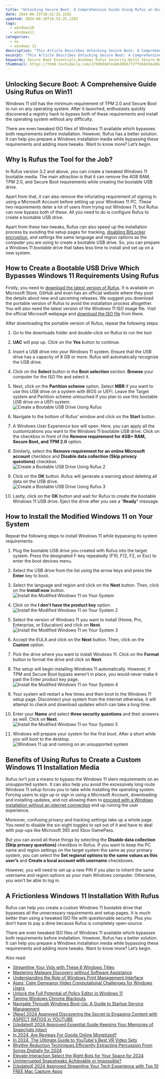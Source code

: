 ```yaml
---
title: "Unlocking Secure Boot: A Comprehensive Guide Using Rufus on Win11"
date: 2024-06-25T16:52:25.228Z
updated: 2024-06-26T16:52:25.228Z
tags:
  - windows10
  - windows11
categories:
  - os
  - windows 11
description: "This Article Describes Unlocking Secure Boot: A Comprehensive Guide Using Rufus on Win11"
excerpt: "This Article Describes Unlocking Secure Boot: A Comprehensive Guide Using Rufus on Win11"
keywords: Secure Boot Essentials,Windows Rufus Security,Win11 Secure Boots,Rufus Create UEFI,Boot Manager Guide,Secure Boot Tools,Easy UEFI Setup
thumbnail: https://thmb.techidaily.com/270d60dd7eabb30b6772ffb66d3ea0dacdceb278836c3c88e9ce1c38fad2ba00.jpg
---
```


## Unlocking Secure Boot: A Comprehensive Guide Using Rufus on Win11

 Windows 11 still has the minimum requirement of TPM 2.0 and Secure Boot to run on any operating system. After it launched, enthusiasts quickly discovered a registry hack to bypass both of these requirements and install the operating system without any difficulty.

 There are even tweaked ISO files of Windows 11 available which bypasses both requirements before installation. However, Rufus has a better solution. It can help you prepare a Windows installation media while bypassing these requirements and adding more tweaks. Want to know more? Let’s begin.

## Why Is Rufus the Tool for the Job?

 In Rufus version 3.2 and above, you can create a tweaked Windows 11 bootable media. The main attraction is that it can remove the 4GB RAM, TPM 2.0, and Secure Boot requirements while creating the bootable USB drive.

 Apart from that, it can also remove the infuriating requirement of signing in using a Microsoft Account before setting up your Windows 11 PC. These two requirements deter a lot of users from trying out Windows 11, but Rufus can now bypass both of these. All you need to do is configure Rufus to create a bootable USB drive.

 Apart from these two tweaks, Rufus can also speed up the installation process by avoiding the setup pages for tracking, [disabling BitLocker encryption](https://www.makeuseof.com/windows-10-disable-or-suspend-bitlocker/), and settings the same language and region options as the computer you are using to create a bootable USB drive. So, you can prepare a Windows 11 bootable drive that takes less time to install and set up on a new system.

## How to Create a Bootable USB Drive Which Bypasses Windows 11 Requirements Using Rufus

 Firstly, you need to [download the latest version of Rufus](https://rufus.ie/). It is available on Microsoft Store, GitHub and even has an official website where they post the details about new and upcoming releases. We suggest you download the portable version of Rufus to avoid the installation process altogether. You will also need the latest version of the Windows 11 ISO image file. Visit the official Microsoft webpage and [download the ISO file](https://www.microsoft.com/en-in/software-download/windows11) from there.

 After downloading the portable version of Rufus, repeat the following steps:

1. Go to the downloads folder and double-click on Rufus to run the tool.
2. **UAC** will pop up. Click on the **Yes** button to continue.
3. Insert a USB drive into your Windows 11 system. Ensure that the USB drive has a capacity of 8 GB or more. Rufus will automatically recognize the USB drive.
4. Click on the **Select** button in the **Boot selection** section. **Browse** your computer for the ISO file and select it.
5. Next, click on the **Partition scheme** option. Select **MBR** if you want to use this USB drive on a system with BIOS or UEFI. Leave the Target system and Partition scheme untouched if you plan to use this bootable USB drive on a UEFI system.  
![Create a Bootable USB Drive Using Rufus](https://static1.makeuseofimages.com/wordpress/wp-content/uploads/2023/05/create-a-bootable-usb-drive-using-rufus.jpg)

1. Navigate to the bottom of Rufus' window and click on the **Start** button.
2. A Windows User Experience box will open. Here, you can apply all the customizations you want to the Windows 11 bootable USB drive. Click on the checkbox in front of the **Remove requirement for 4GB+ RAM, Secure Boot, and TPM 2.0** option.
3. Similarly, select the **Remove requirement for an online Microsoft account** checkbox and **Disable data collection (Skip privacy questions)** checkbox.  
![Create a Bootable USB Drive Using Rufus 2](https://static1.makeuseofimages.com/wordpress/wp-content/uploads/2023/05/create-a-bootable-usb-drive-using-rufus-2.jpg)
4. Click on the **OK** button. Rufus will generate a warning about deleting all data on the USB drive.  
![Create a Bootable USB Drive Using Rufus 3](https://static1.makeuseofimages.com/wordpress/wp-content/uploads/2023/05/create-a-bootable-usb-drive-using-rufus-3.jpg)
5. Lastly, click on the **OK** button and wait for Rufus to create the bootable Windows 11 USB drive. Eject the drive after you see a “**Ready**” message.

## How to Install the Modified Windows 11 on Your System

 Repeat the following steps to install Windows 11 while bypassing its system requirements:

1. Plug the bootable USB drive you created with Rufus into the target system. Press the designated F-key repeatedly (F10, F12, F2, or Esc) to enter the boot devices menu.
2. Select the USB drive from the list using the arrow keys and press the **Enter** key to boot.
3. Select the language and region and click on the **Next** button. Then, click on the **Install now** button.  
![Install the Modified Windows 11 on Your System](https://static1.makeuseofimages.com/wordpress/wp-content/uploads/2023/05/install-the-modified-windows-11-on-your-system.jpg)
4. Click on the **I don’t have the product key** option.  
![Install the Modified Windows 11 on Your System 2](https://static1.makeuseofimages.com/wordpress/wp-content/uploads/2023/05/install-the-modified-windows-11-on-your-system-2.jpg)
5. Select the version of Windows 11 you want to install (Home, Pro, Enterprise, or Education) and click on **Next**.  
![Install the Modified Windows 11 on Your System 3](https://static1.makeuseofimages.com/wordpress/wp-content/uploads/2023/05/install-the-modified-windows-11-on-your-system-3.jpg)

1. Accept the EULA and click on the **Next** button. Then, click on the **Custom** option.
2. Pick the drive where you want to install Windows 11\. Click on the **Format** button to format the drive and click on **Next**.
3. The setup will begin installing Windows 11 automatically. However, if TPM and Secure Boot bypass weren’t in place, you would never make it past the Enter product key page.  
![Install the Modified Windows 11 on Your System 4](https://static1.makeuseofimages.com/wordpress/wp-content/uploads/2023/05/install-the-modified-windows-11-on-your-system-4.jpg)
4. Your system will restart a few times and then boot to the Windows 11 setup page. Disconnect your system from the internet otherwise, it will attempt to check and download updates which can take a long time.
5. Enter your **Name** and select **three security questions** and their answers as well. Click on **Next**.  
![Install the Modified Windows 11 on Your System 5](https://static1.makeuseofimages.com/wordpress/wp-content/uploads/2023/05/install-the-modified-windows-11-on-your-system-5.jpg)
6. Windows will prepare your system for the first boot. After a short while you will boot to the desktop.  
![Windows 11 up and running on an unsupported system](https://static1.makeuseofimages.com/wordpress/wp-content/uploads/2023/05/windows-11-up-and-running-on-an-unsupported-system.jpg)

## Benefits of Using Rufus to Create a Custom Windows 11 Installation Media

 Rufus isn’t just a means to bypass the Windows 11 stern requirements on an unsupported system. It can also help you avoid the excessively long route Windows 11 setup forces you to take while installing the operating system. Forcing users to sign up or sign in using a Microsoft Account, downloading and installing updates, and not allowing them to [proceed with a Windows installation without an internet connection](https://www.makeuseof.com/windows-11-set-up-without-internet-connection/) end up ruining the user experience.

 Moreover, confusing privacy and tracking settings take up a whole page. You need to disable the six-eight toggles to opt out of it and have to deal with pop-ups like Microsoft 365 and Xbox GamePass.

 But you can avoid all these things by selecting the **Disable data collection (Skip privacy questions)** checkbox in Rufus. If you want to keep the PC name and region settings on the target system the same as your primary system, you can select the **Set regional options to the same values as this user’s** and **Create a local account with username** checkboxes.

 However, you will need to set up a new PIN if you plan to inherit the same username and region options as your main Windows computer. Otherwise, you won’t be able to log in.

## A Frictionless Windows 11 Installation With Rufus

 Rufus can help you create a custom Windows 11 bootable drive that bypasses all the unnecessary requirements and setup pages. It is much better than using a tweaked ISO file with questionable security. Plus you don’t have to pay a dime because Rufus is completely open-source.

 There are even tweaked ISO files of Windows 11 available which bypasses both requirements before installation. However, Rufus has a better solution. It can help you prepare a Windows installation media while bypassing these requirements and adding more tweaks. Want to know more? Let’s begin.

<span class="atpl-alsoreadstyle">Also read:</span>
<div><ul>
<li><a href="https://win11-tips.techidaily.com/streamline-your-vids-with-these-8-windows-titles/"><u>Streamline Your Vids with These 8 Windows Titles</u></a></li>
<li><a href="https://win11-tips.techidaily.com/mastering-malware-discovery-without-software-assistance/"><u>Mastering Malware Discovery without Software Assistance</u></a></li>
<li><a href="https://win11-tips.techidaily.com/understanding-the-role-of-windows-print-management-interface/"><u>Understanding the Role of Windows Print Management Interface</u></a></li>
<li><a href="https://win11-tips.techidaily.com/apps-calm-demeanor-hides-computational-challenges-for-windows-users/"><u>Apps' Calm Demeanor Hides Computational Challenges for Windows Users</u></a></li>
<li><a href="https://win11-tips.techidaily.com/unlock-the-full-potential-of-policy-editor-in-windows-11/"><u>Unlock the Full Potential of Policy Editor in Windows 11</u></a></li>
<li><a href="https://win11-tips.techidaily.com/taming-windows-chrome-blackouts/"><u>Taming Windows Chrome Blackouts</u></a></li>
<li><a href="https://win11-tips.techidaily.com/navigate-through-windows-boot-up-a-guide-to-startup-service-management/"><u>Navigate Through Windows Boot-Up: A Guide to Startup Service Management</u></a></li>
<li><a href="https://facebook-video-footage.techidaily.com/new-2024-approved-discovering-the-secret-to-engaging-content-with-aspect-ratios-in-youtube/"><u>[New] 2024 Approved  Discovering the Secret to Engaging Content with ASPECT RATIOS in YOUTUBE</u></a></li>
<li><a href="https://snapchat-videos.techidaily.com/updated-2024-approved-essential-guide-keeping-your-memories-of-snapchats-intact/"><u>[Updated] 2024 Approved  Essential Guide  Keeping Your Memories of Snapchats Intact</u></a></li>
<li><a href="https://extra-lessons.techidaily.com/in-2024-are-reviews-for-goods-online-monetized/"><u>In 2024, Are Reviews For Goods Online Monetized?</u></a></li>
<li><a href="https://youtube-help.techidaily.com/in-2024-the-ultimate-guide-to-youtubes-best-vr-video-sets/"><u>In 2024, The Ultimate Guide to YouTube's Best VR Video Sets</u></a></li>
<li><a href="https://audio-shaping.techidaily.com/rhythm-reduction-techniques-efficiently-extracting-percussion-from-songs-digitally-for-2024/"><u>Rhythm Reduction Techniques Efficiently Extracting Percussion From Songs Digitally for 2024</u></a></li>
<li><a href="https://discord-videos.techidaily.com/elevate-interaction-select-the-right-bots-for-your-space-for-2024/"><u>Elevate Interaction  Select the Right Bots for Your Space for 2024</u></a></li>
<li><a href="https://snapchat-videos.techidaily.com/uninterrupted-snapstreaks-achievable-or-impossible/"><u>Uninterrupted Snapstreaks  Achievable or Impossible?</u></a></li>
<li><a href="https://screen-capture.techidaily.com/updated-2024-approved-streamline-your-tech-experience-with-top-10-free-mac-capture-apps/"><u>[Updated] 2024 Approved  Streamline Your Tech Experience with Top 10 FREE Mac Capture Apps</u></a></li>
</ul></div>

<ins class="adsbygoogle"
      style="display:block"
      data-ad-client="ca-pub-7571918770474297"
      data-ad-slot="8358498916"
      data-ad-format="auto"
      data-full-width-responsive="true"></ins>